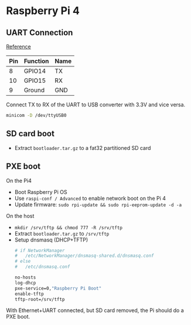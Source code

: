 # Raspberry Pi 4

## UART Connection

[Reference](https://www.raspberrypi.com/documentation/computers/raspberry-pi.html#gpio-and-the-40-pin-header)

| Pin | Function | Name |
| --- | -------- | ---- |
| 8   | GPIO14   | TX   |
| 10  | GPIO15   | RX   |
| 9   | Ground   | GND  |

Connect TX to RX of the UART to USB converter with 3.3V and vice versa.

```bash
minicom -D /dev/ttyUSB0
```

## SD card boot

* Extract `bootloader.tar.gz` to a fat32 partitioned SD card

## PXE boot

On the Pi4
* Boot Raspberry Pi OS
* Use `raspi-conf / Advanced` to enable network boot on the Pi 4
* Update firmware: `sudo rpi-update && sudo rpi-eeprom-update -d -a`

On the host
* `mkdir /srv/tftp && chmod 777 -R /srv/tftp`
* Extract `bootloader.tar.gz` to `/srv/tftp`
* Setup dnsmasq (DHCP+TFTP)
    ```bash
    # if NetworkManager
    #   /etc/NetworkManager/dnsmasq-shared.d/dnsmasq.conf
    # else
    #   /etc/dnsmasq.conf

    no-hosts
    log-dhcp
    pxe-service=0,"Raspberry Pi Boot"
    enable-tftp
    tftp-root=/srv/tftp
    ```

With Ethernet+UART connected, but SD card removed, the Pi should do a PXE boot.